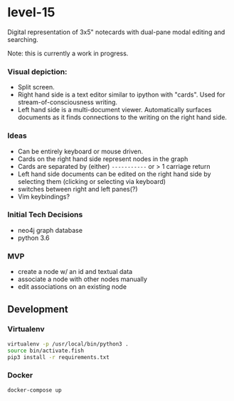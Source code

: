 # level-15
Digital representation of 3x5" notecards with dual-pane modal editing and searching.

Note: this is currently a work in progress.

### Visual depiction:
* Split screen.  
* Right hand side is a text editor similar to ipython with "cards".  Used for stream-of-consciousness writing.
* Left hand side is a multi-document viewer.  Automatically surfaces documents as it finds connections to the writing on the right hand side.

### Ideas
* Can be entirely keyboard or mouse driven.
* Cards on the right hand side represent nodes in the graph
* Cards are separated by (either) `-----------` or > 1 carriage return
* Left hand side documents can be edited on the right hand side by selecting them (clicking or selecting via keyboard)
* <esc> switches between right and left panes(?)
* Vim keybindings?

### Initial Tech Decisions
* neo4j graph database
* python 3.6

### MVP
* create a node w/ an id and textual data
* associate a node with other nodes manually
* edit associations on an existing node
  
 
## Development

### Virtualenv

```bash
virtualenv -p /usr/local/bin/python3 .
source bin/activate.fish
pip3 install -r requirements.txt
```

### Docker

```bash
docker-compose up
```
